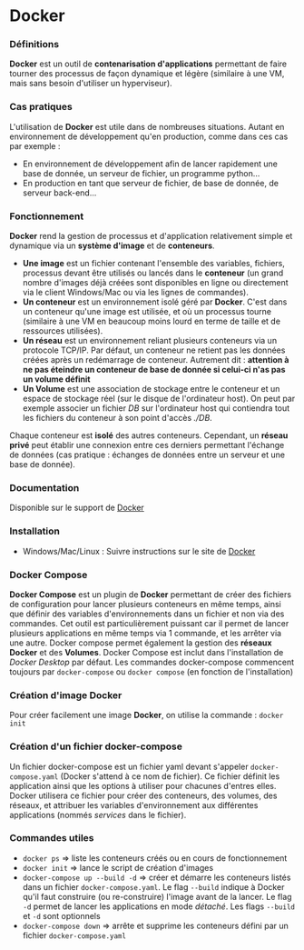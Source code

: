 # Docker

### Définitions
**Docker** est un outil de **contenarisation d'applications** permettant de faire tourner des processus de façon dynamique et légère (similaire à une VM, mais sans besoin d'utiliser un hyperviseur).

### Cas pratiques
L'utilisation de **Docker** est utile dans de nombreuses situations. Autant en environnement de développement qu'en production, comme dans ces cas par exemple : 
- En environnement de développement afin de lancer rapidement une base de donnée, un serveur de fichier, un programme python...
- En production en tant que serveur de fichier, de base de donnée, de serveur back-end...

### Fonctionnement
**Docker** rend la gestion de processus et d'application relativement simple et dynamique via un **système d'image** et de **conteneurs**.
- **Une image** est un fichier contenant l'ensemble des variables, fichiers, processus devant être utilisés ou lancés dans le **conteneur** (un grand nombre d'images déjà créées sont disponibles en ligne ou directement via le client Windows/Mac ou via les lignes de commandes).
- **Un conteneur** est un environnement isolé géré par **Docker**. C'est dans un conteneur qu'une image est utilisée, et où un processus tourne (similaire à une VM en beaucoup moins lourd en terme de taille et de ressources utilisées).
- **Un réseau** est un environnement reliant plusieurs conteneurs via un protocole TCP/IP.
Par défaut, un conteneur ne retient pas les données créées après un redémarrage de conteneur. Autrement dit : **attention à ne pas éteindre un conteneur de base de donnée si celui-ci n'as pas un volume définit**
- **Un Volume** est une association de stockage entre le conteneur et un espace de stockage réel (sur le disque de l'ordinateur host). On peut par exemple associer un fichier *DB* sur l'ordinateur host qui contiendra tout les fichiers du conteneur à son point d'accès *./DB*.

Chaque conteneur est **isolé** des autres conteneurs. Cependant, un **réseau privé** peut établir une connexion entre ces derniers permettant l'échange de données (cas pratique : échanges de données entre un serveur et une base de donnée).

### Documentation
Disponible sur le support de [Docker](https://docs.docker.com/?_gl=1*16b3y1f*_ga*ODQzMTM5NTEzLjE3MDE0NDYxODg.*_ga_XJWPQMJYHQ*MTcwMTc4NDE1My4zLjEuMTcwMTc4NDMwNC4yMC4wLjA.)

### Installation
- Windows/Mac/Linux : Suivre instructions sur le site de [Docker](https://www.docker.com/products/docker-desktop/)

### Docker Compose
**Docker Compose** est un plugin de **Docker** permettant de créer des fichiers de configuration pour lancer plusieurs conteneurs en même temps, ainsi que définir des variables d'environnements dans un fichier et non via des commandes. Cet outil est particulièrement puissant car il permet de lancer plusieurs applications en même temps via 1 commande, et les arrêter via une autre. Docker compose permet également la gestion des **réseaux Docker** et des **Volumes**. Docker Compose est inclut dans l'installation de *Docker Desktop* par défaut. Les commandes docker-compose commencent toujours par `docker-compose` ou `docker compose` (en fonction de l'installation)

### Création d'image Docker
Pour créer facilement une image **Docker**, on utilise la commande : `docker init`

### Création d'un fichier docker-compose
Un fichier docker-compose est un fichier yaml devant s'appeler `docker-compose.yaml` (Docker s'attend à ce nom de fichier). Ce fichier définit les application ainsi que les options à utiliser pour chacunes d'entres elles. Docker utilisera ce fichier pour créer des conteneurs, des volumes, des réseaux, et attribuer les variables d'environnement aux différentes applications (nommés *services* dans le fichier).

### Commandes utiles
- `docker ps` => liste les conteneurs créés ou en cours de fonctionnement
- `docker init` => lance le script de création d'images
- `docker-compose up --build -d` => créer et démarre les conteneurs listés dans un fichier `docker-compose.yaml`. Le flag `--build` indique à Docker qu'il faut construire (ou re-construire) l'image avant de la lancer. Le flag `-d` permet de lancer les applications en mode *détaché*. Les flags `--build` et `-d` sont optionnels
- `docker-compose down` => arrête et supprime les conteneurs défini par un fichier `docker-compose.yaml`
